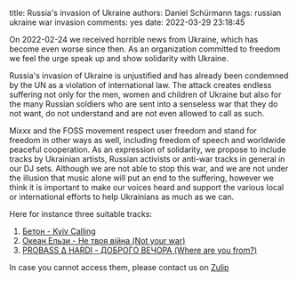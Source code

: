 title: Russia's invasion of Ukraine
authors: Daniel Schürmann
tags: russian ukraine war invasion
comments: yes
date: 2022-03-29 23:18:45

On 2022-02-24 we received horrible news from Ukraine, which has become even worse since then. As an organization committed to freedom we feel the urge speak up and show solidarity with Ukraine.

Russia's invasion of Ukraine is unjustified and has already been condemned by the UN as a violation of international law. The attack creates endless suffering not only for the men, women and children of Ukraine but also for the many Russian soldiers who are sent into a senseless war that they do not want, do not understand and are not even allowed to call as such.

Mixxx and the FOSS movement respect user freedom and stand for freedom in other ways as well, including freedom of speech and worldwide peaceful cooperation. As an expression of solidarity, we propose to include tracks by Ukrainian artists, Russian activists or anti-war tracks in general in our DJ sets. Although we are not able to stop this war, and we are not under the illusion that music alone will put an end to the suffering, however we think it is important to make our voices heard and support the various local or international efforts to help Ukrainians as much as we can.

Here for instance three suitable tracks:

1. [Бетон - Kyiv Calling](https://www.youtube.com/watch?v=WLCiA38No3Y)
2. [Океан Ельзи - Не твоя війна (Not your war)](https://music.youtube.com/watch?v=QFZV_j5fjEM)
3. [PROBASS ∆ HARDI - ДОБРОГО ВЕЧОРА (Where are you from?)](https://music.youtube.com/watch?v=wir4k8BbX_Q)

In case you cannot access them, please contact us on [Zulip](https://mixxx.zulipchat.com)
